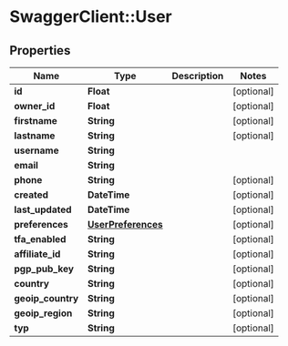 # SwaggerClient::User

## Properties
Name | Type | Description | Notes
------------ | ------------- | ------------- | -------------
**id** | **Float** |  | [optional] 
**owner_id** | **Float** |  | [optional] 
**firstname** | **String** |  | [optional] 
**lastname** | **String** |  | [optional] 
**username** | **String** |  | 
**email** | **String** |  | 
**phone** | **String** |  | [optional] 
**created** | **DateTime** |  | [optional] 
**last_updated** | **DateTime** |  | [optional] 
**preferences** | [**UserPreferences**](UserPreferences.md) |  | [optional] 
**tfa_enabled** | **String** |  | [optional] 
**affiliate_id** | **String** |  | [optional] 
**pgp_pub_key** | **String** |  | [optional] 
**country** | **String** |  | [optional] 
**geoip_country** | **String** |  | [optional] 
**geoip_region** | **String** |  | [optional] 
**typ** | **String** |  | [optional] 


